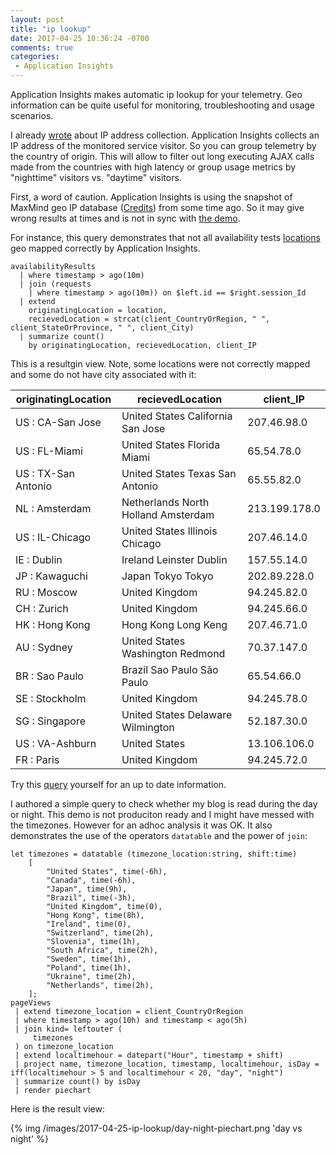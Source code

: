 ```yaml
---
layout: post
title: "ip lookup"
date: 2017-04-25 10:36:24 -0700
comments: true
categories: 
 - Application Insights
---
```

Application Insights makes automatic ip lookup for your telemetry. Geo information can be quite useful for monitoring, troubleshooting and usage scenarios.  

I already [wrote](/blog/2016/07/05/client-ip-address) about IP address collection. Application Insights collects an IP address of the monitored service visitor. So you can group telemetry by the country of origin. This will allow to filter out long executing AJAX calls made from the countries with high latency or group usage metrics by "nighttime" visitors vs. "daytime" visitors.

First, a word of caution. Application Insights is using the snapshot of MaxMind geo IP database ([Credits](https://docs.microsoft.com/azure/application-insights/app-insights-data-retention-privacy#credits)) from some time ago. So it may give wrong results at times and is not in sync with [the demo](https://www.maxmind.com/en/geoip-demo).

For instance, this query demonstrates that not all availability tests [locations](https://docs.microsoft.com/azure/application-insights/app-insights-ip-addresses#availability-tests) geo mapped correctly by Application Insights. 

```
availabilityResults 
  | where timestamp > ago(10m) 
  | join (requests 
    | where timestamp > ago(10m)) on $left.id == $right.session_Id
  | extend 
    originatingLocation = location, 
    recievedLocation = strcat(client_CountryOrRegion, " ", client_StateOrProvince, " ", client_City)
  | summarize count() 
    by originatingLocation, recievedLocation, client_IP 
```

This is a resultgin view. Note, some locations were not correctly mapped and some do not have city associated with it:


| originatingLocation | recievedLocation                    | client_IP     |
|---------------------|-------------------------------------|---------------|
| US : CA-San Jose    | United States California San Jose   | 207.46.98.0   |
| US : FL-Miami       | United States Florida Miami         | 65.54.78.0    |
| US : TX-San Antonio | United States Texas San Antonio     | 65.55.82.0    |
| NL : Amsterdam      | Netherlands North Holland Amsterdam | 213.199.178.0 |
| US : IL-Chicago     | United States Illinois Chicago      | 207.46.14.0   |
| IE : Dublin         | Ireland Leinster Dublin             | 157.55.14.0   |
| JP : Kawaguchi      | Japan Tokyo Tokyo                   | 202.89.228.0  |
| RU : Moscow         | United Kingdom                      | 94.245.82.0   |
| CH : Zurich         | United Kingdom                      | 94.245.66.0   |
| HK : Hong Kong      | Hong Kong Long Keng                 | 207.46.71.0   |
| AU : Sydney         | United States Washington Redmond    | 70.37.147.0   |
| BR : Sao Paulo      | Brazil Sao Paulo São Paulo          | 65.54.66.0    |
| SE : Stockholm      | United Kingdom                      | 94.245.78.0   |
| SG : Singapore      | United States Delaware Wilmington   | 52.187.30.0   |
| US : VA-Ashburn     | United States                       | 13.106.106.0  |
| FR : Paris          | United Kingdom                      | 94.245.72.0   |

Try this [query](https://analytics.applicationinsights.io/demo?q=H4sIAAAAAAAAA32QwWoCMRCG74W%2BwyAedmERfYDtxZMgKPoAErPTdUoy0cns2i0%2BfKMbSktLTxmY7%2F%2FyM6Y35MyRHOmww9g5jfD8BHCD6wkFQcljVOPP8AKmDcVi7ssMvAViKAQvXSLG1P%2B5EgLD1OGrzqiBuoapUHvSWcQYKfBh1YxifFfkJgtDYoiNErfrYNObHDW4PFaZErSEPTbfkKiS5sI6QtbDMnSsMmxkh%2B0jN4FJBXm5V6O4ka2Entjiz%2BUyXaYci8XOeyP0gWDvuqLMvx%2BHv2pWv1p9OVfblPwEr5kDPXsBAAA%3D&apptype=web) yourself for an up to date information.

I authored a simple query to check whether my blog is read during the day or night. This demo is not produciton ready and I might have messed with the timezones. However for an adhoc analysis it was OK. It also demonstrates the use of the operators `datatable` and the power of `join`: 

```
let timezones = datatable (timezone_location:string, shift:time)
    [
        "United States", time(-6h),
        "Canada", time(-6h),
        "Japan", time(9h),
        "Brazil", time(-3h),
        "United Kingdom", time(0),
        "Hong Kong", time(8h),
        "Ireland", time(0),
        "Switzerland", time(2h),
        "Slovenia", time(1h),
        "South Africa", time(2h),
        "Sweden", time(1h),
        "Poland", time(1h),
        "Ukraine", time(2h),
        "Netherlands", time(2h),
    ];
pageViews
 | extend timezone_location = client_CountryOrRegion
 | where timestamp > ago(10h) and timestamp < ago(5h)
 | join kind= leftouter (
     timezones
 ) on timezone_location
 | extend localtimehour = datepart("Hour", timestamp + shift)
 | project name, timezone_location, timestamp, localtimehour, isDay = iff(localtimehour > 5 and localtimehour < 20, "day", "night")
 | summarize count() by isDay
 | render piechart
```

Here is the result view:

{% img /images/2017-04-25-ip-lookup/day-night-piechart.png 'day vs night' %}

